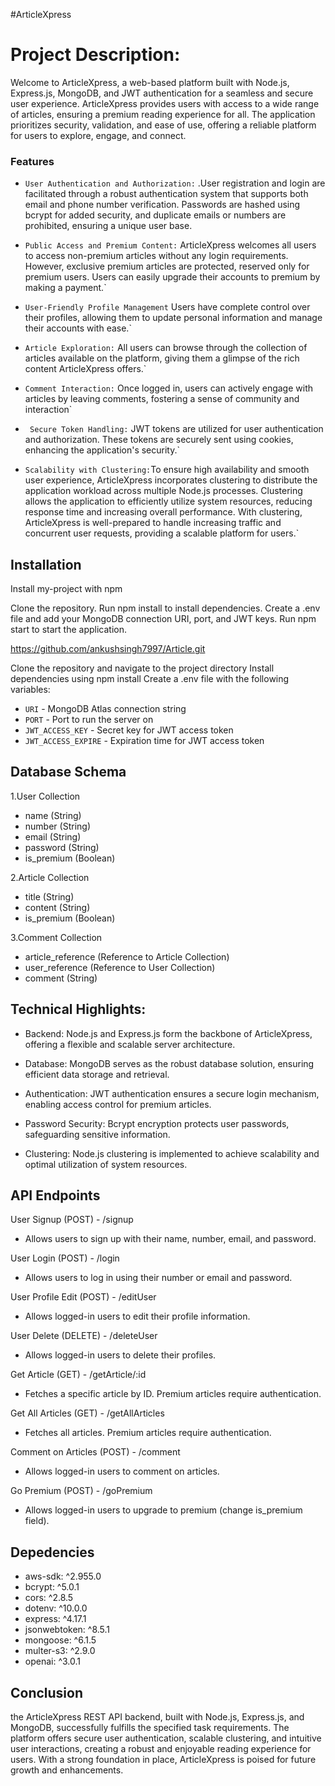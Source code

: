 
#ArticleXpress


# Project Description:

Welcome to ArticleXpress, a web-based platform built with Node.js, Express.js, MongoDB, and JWT authentication for a seamless and secure user experience. ArticleXpress provides users with access to a wide range of articles, ensuring a premium reading experience for all. The application prioritizes security, validation, and ease of use, offering a reliable platform for users to explore, engage, and connect.



### Features

* `User Authentication and Authorization:` .User registration and login are facilitated through a robust authentication system that supports both email and phone number verification. Passwords are hashed using bcrypt for added security, and duplicate emails or numbers are prohibited, ensuring a unique user base.

* `Public Access and Premium Content:` ArticleXpress welcomes all users to access non-premium articles without any login requirements. However, exclusive premium articles are protected, reserved only for premium users. Users can easily upgrade their accounts to premium by making a payment.`

* `User-Friendly Profile Management` Users have complete control over their profiles, allowing them to update personal information and manage their accounts with ease.`

* `Article Exploration:` All users can browse through the collection of articles available on the platform, giving them a glimpse of the rich content ArticleXpress offers.`

* `Comment Interaction:` Once logged in, users can actively engage with articles by leaving comments, fostering a sense of community and interaction`

* ` Secure Token Handling:` JWT tokens are utilized for user authentication and authorization. These tokens are securely sent using cookies, enhancing the application's security.`

* ` Scalability with Clustering: `To ensure high availability and smooth user experience, ArticleXpress incorporates clustering to distribute the application workload across multiple Node.js processes. Clustering allows the application to efficiently utilize system resources, reducing response time and increasing overall performance. With clustering, ArticleXpress is well-prepared to handle increasing traffic and concurrent user requests, providing a scalable platform for users.`




## Installation

Install my-project with npm

Clone the repository. Run npm install to install dependencies. Create a .env file and add your MongoDB connection URI, port, and JWT keys. Run npm start to start the application.
    
https://github.com/ankushsingh7997/Article.git



Clone the repository and navigate to the project directory
Install dependencies using npm install
Create a .env file with the following variables:
* `URI` - MongoDB Atlas connection string
* `PORT` - Port to run the server on
* `JWT_ACCESS_KEY` - Secret key for JWT access token 
* `JWT_ACCESS_EXPIRE` - Expiration time for JWT access token

## Database Schema
1.User Collection
* name (String)
* number (String)
* email (String)
* password (String)
* is_premium (Boolean)

2.Article Collection
* title (String)
* content (String)
* is_premium (Boolean)

3.Comment Collection
* article_reference (Reference to Article Collection)
* user_reference (Reference to User Collection)
* comment (String)




## Technical Highlights:

* Backend: Node.js and Express.js form the backbone of ArticleXpress, offering a flexible and scalable server architecture.

* Database: MongoDB serves as the robust database solution, ensuring efficient data storage and retrieval.

* Authentication: JWT authentication ensures a secure login mechanism, enabling access control for premium articles.

* Password Security: Bcrypt encryption protects user passwords, safeguarding sensitive information.

* Clustering: Node.js clustering is implemented to achieve scalability and optimal utilization of system resources.


## API Endpoints
User Signup (POST) - /signup        
* Allows users to sign up with their name, number, email, and password.

User Login (POST) - /login
* Allows users to log in using their number or email and password.

User Profile Edit (POST) - /editUser
* Allows logged-in users to edit their profile information.

User Delete (DELETE) - /deleteUser
* Allows logged-in users to delete their profiles.

Get Article (GET) - /getArticle/:id
* Fetches a specific article by ID. Premium articles require authentication.

Get All Articles (GET) - /getAllArticles
* Fetches all articles. Premium articles require authentication.

Comment on Articles (POST) - /comment
* Allows logged-in users to comment on articles.

Go Premium (POST) - /goPremium
* Allows logged-in users to upgrade to premium (change is_premium field).



## Depedencies

* aws-sdk: ^2.955.0
* bcrypt: ^5.0.1
* cors: ^2.8.5
* dotenv: ^10.0.0
* express: ^4.17.1
* jsonwebtoken: ^8.5.1
* mongoose: ^6.1.5
* multer-s3: ^2.9.0
* openai: ^3.0.1




## Conclusion

 the ArticleXpress REST API backend, built with Node.js, Express.js, and MongoDB, successfully fulfills the specified task requirements. The platform offers secure user authentication, scalable clustering, and intuitive user interactions, creating a robust and enjoyable reading experience for users. With a strong foundation in place, ArticleXpress is poised for future growth and enhancements.